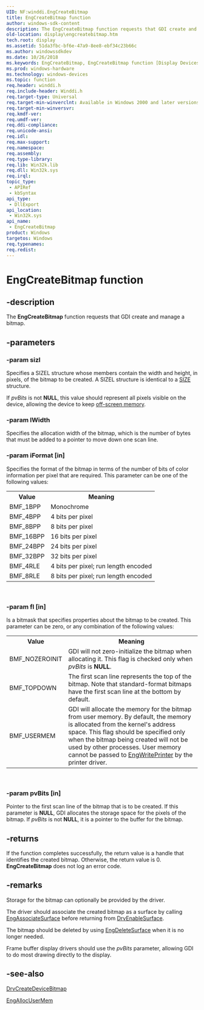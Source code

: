 ```yaml
---
UID: NF:winddi.EngCreateBitmap
title: EngCreateBitmap function
author: windows-sdk-content
description: The EngCreateBitmap function requests that GDI create and manage a bitmap.
old-location: display\engcreatebitmap.htm
tech.root: display
ms.assetid: 51da3fbc-bf6e-47a9-8ee8-ebf34c23b66c
ms.author: windowssdkdev
ms.date: 10/26/2018
ms.keywords: EngCreateBitmap, EngCreateBitmap function [Display Devices], display.engcreatebitmap, gdifncs_fde5f304-b931-449c-bba5-3a9f3d814687.xml, winddi/EngCreateBitmap
ms.prod: windows-hardware
ms.technology: windows-devices
ms.topic: function
req.header: winddi.h
req.include-header: Winddi.h
req.target-type: Universal
req.target-min-winverclnt: Available in Windows 2000 and later versions of the Windows operating systems.
req.target-min-winversvr: 
req.kmdf-ver: 
req.umdf-ver: 
req.ddi-compliance: 
req.unicode-ansi: 
req.idl: 
req.max-support: 
req.namespace: 
req.assembly: 
req.type-library: 
req.lib: Win32k.lib
req.dll: Win32k.sys
req.irql: 
topic_type:
 - APIRef
 - kbSyntax
api_type:
 - DllExport
api_location:
 - Win32k.sys
api_name:
 - EngCreateBitmap
product: Windows
targetos: Windows
req.typenames: 
req.redist: 
---
```


# EngCreateBitmap function


## -description


The <b>EngCreateBitmap</b> function requests that GDI create and manage a bitmap. 


## -parameters




### -param sizl

Specifies a SIZEL structure whose members contain the width and height, in pixels, of the bitmap to be created. A SIZEL structure is identical to a <a href="https://msdn.microsoft.com/08d81096-069f-4554-9bb9-d4a37c0950ac">SIZE</a> structure.

If <i>pvBits</i> is not <b>NULL</b>, this value should represent all pixels visible on the device, allowing the device to keep <a href="https://msdn.microsoft.com/3f78ce93-03cd-45aa-9861-cdf6d557e6a5">off-screen memory</a>.


### -param lWidth

Specifies the allocation width of the bitmap, which is the number of bytes that must be added to a pointer to move down one scan line.


### -param iFormat [in]

Specifies the format of the bitmap in terms of the number of bits of color information per pixel that are required. This parameter can be one of the following values:

<table>
<tr>
<th>Value</th>
<th>Meaning</th>
</tr>
<tr>
<td>
BMF_1BPP

</td>
<td>
Monochrome

</td>
</tr>
<tr>
<td>
BMF_4BPP

</td>
<td>
4 bits per pixel

</td>
</tr>
<tr>
<td>
BMF_8BPP

</td>
<td>
8 bits per pixel

</td>
</tr>
<tr>
<td>
BMF_16BPP

</td>
<td>
16 bits per pixel

</td>
</tr>
<tr>
<td>
BMF_24BPP

</td>
<td>
24 bits per pixel

</td>
</tr>
<tr>
<td>
BMF_32BPP

</td>
<td>
32 bits per pixel

</td>
</tr>
<tr>
<td>
BMF_4RLE

</td>
<td>
4 bits per pixel; run length encoded

</td>
</tr>
<tr>
<td>
BMF_8RLE

</td>
<td>
8 bits per pixel; run length encoded

</td>
</tr>
</table>
 


### -param fl [in]

Is a bitmask that specifies properties about the bitmap to be created. This parameter can be zero, or any combination of the following values:

<table>
<tr>
<th>Value</th>
<th>Meaning</th>
</tr>
<tr>
<td>
BMF_NOZEROINIT

</td>
<td>
GDI will not zero-initialize the bitmap when allocating it. This flag is checked only when <i>pvBits</i> is <b>NULL</b>.

</td>
</tr>
<tr>
<td>
BMF_TOPDOWN

</td>
<td>
The first scan line represents the top of the bitmap. Note that standard-format bitmaps have the first scan line at the bottom by default.

</td>
</tr>
<tr>
<td>
BMF_USERMEM

</td>
<td>
GDI will allocate the memory for the bitmap from user memory. By default, the memory is allocated from the kernel's address space. This flag should be specified only when the bitmap being created will not be used by other processes. User memory cannot be passed to <a href="https://msdn.microsoft.com/c65f09b2-5924-479a-8067-a1ba472348e2">EngWritePrinter</a> by the printer driver.

</td>
</tr>
</table>
 


### -param pvBits [in]

Pointer to the first scan line of the bitmap that is to be created. If this parameter is <b>NULL</b>, GDI allocates the storage space for the pixels of the bitmap. If <i>pvBits</i> is not <b>NULL</b>, it is a pointer to the buffer for the bitmap.


## -returns



If the function completes successfully, the return value is a handle that identifies the created bitmap. Otherwise, the return value is 0. <b>EngCreateBitmap</b> does not log an error code.




## -remarks



Storage for the bitmap can optionally be provided by the driver.

The driver should associate the created bitmap as a surface by calling <a href="https://msdn.microsoft.com/8cb6d4bf-67bd-4bfb-9605-eeb954fc590c">EngAssociateSurface</a> before returning from <a href="https://msdn.microsoft.com/a838a44a-243c-4d0d-bda3-eec9a626cb53">DrvEnableSurface</a>.

The bitmap should be deleted by using <a href="https://msdn.microsoft.com/9cde6fa3-26b6-49fd-9374-cbf91215aa39">EngDeleteSurface</a> when it is no longer needed.

Frame buffer display drivers should use the <i>pvBits</i> parameter, allowing GDI to do most drawing directly to the display.




## -see-also




<a href="https://msdn.microsoft.com/1f5f49ef-bf08-4311-9a1b-fdc37e6c2063">DrvCreateDeviceBitmap</a>



<a href="https://msdn.microsoft.com/5864d8dc-e239-4ba8-bd22-4a4a8952c39e">EngAllocUserMem</a>
 

 

